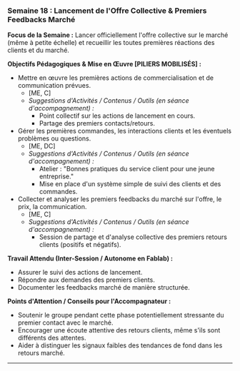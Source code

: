 ### Semaine 18 : Lancement de l'Offre Collective & Premiers Feedbacks Marché

**Focus de la Semaine :** Lancer officiellement l'offre collective sur le marché (même à petite échelle) et recueillir les toutes premières réactions des clients et du marché.

**Objectifs Pédagogiques & Mise en Œuvre \[PILIERS MOBILISÉS\] :**

* Mettre en œuvre les premières actions de commercialisation et de communication prévues.  
  * \[ME, C\]  
  * *Suggestions d'Activités / Contenus / Outils (en séance d'accompagnement) :*  
    * Point collectif sur les actions de lancement en cours.  
    * Partage des premiers contacts/retours.  
* Gérer les premières commandes, les interactions clients et les éventuels problèmes ou questions.  
  * \[ME, DC\]  
  * *Suggestions d'Activités / Contenus / Outils (en séance d'accompagnement) :*  
    * Atelier : "Bonnes pratiques du service client pour une jeune entreprise."  
    * Mise en place d'un système simple de suivi des clients et des commandes.  
* Collecter et analyser les premiers feedbacks du marché sur l'offre, le prix, la communication.  
  * \[ME, C\]  
  * *Suggestions d'Activités / Contenus / Outils (en séance d'accompagnement) :*  
    * Session de partage et d'analyse collective des premiers retours clients (positifs et négatifs).

**Travail Attendu (Inter-Session / Autonome en Fablab) :**

* Assurer le suivi des actions de lancement.  
* Répondre aux demandes des premiers clients.  
* Documenter les feedbacks marché de manière structurée.

**Points d'Attention / Conseils pour l'Accompagnateur :**

* Soutenir le groupe pendant cette phase potentiellement stressante du premier contact avec le marché.  
* Encourager une écoute attentive des retours clients, même s'ils sont différents des attentes.  
* Aider à distinguer les signaux faibles des tendances de fond dans les retours marché.

---

